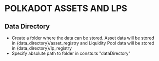 # POLKADOT ASSETS AND LPS

## Data Directory

- Create a folder where the data can be stored. Asset data will be stored in {data_directory}/asset_registry and Liquidity Pool data will be stored in {data_directory}/lp_registry
- Specify absolute path to folder in consts.ts "dataDirectory"